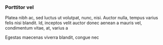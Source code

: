 ### Porttitor vel

Platea nibh ac, sed luctus ut volutpat, nunc, nisi. Auctor nulla, tempus varius felis nisi blandit. Id, inceptos velit auctor donec aenean a mauris vel, condimentum vitae, at, varius a

Egestas maecenas viverra blandit, congue nec


